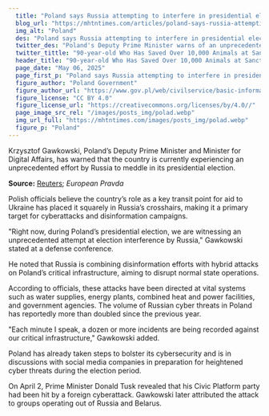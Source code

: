 ```yaml
---
  title: "Poland says Russia attempting to interfere in presidential election"
  blog_url: "https://mhtntimes.com/articles/poland-says-russia-attempting-to-interfere-in-presidential-election.md"
  img_alt: "Poland"
  des: "Poland says Russia attempting to interfere in presidential election"
  twitter_des: "Poland's Deputy Prime Minister warns of an unprecedented Russian attempt to interfere in the presidential election through cyberattacks and disinformation targeting critical infrastructure."
  twitter_tittle: "90-year-old Who Has Saved Over 10,000 Animals at Sanctuary Has No Plans to Retire"
  header_title: "90-year-old Who Has Saved Over 10,000 Animals at Sanctuary Has No Plans to Retire"
  page_date: "May 06, 2025"
  page_first_p: "Poland says Russia attempting to interfere in presidential election"
  figure_author: "Poland Government"
  figure_author_url: "https://www.gov.pl/web/civilservice/basic-information-about-poland"
  figure_license: "CC BY 4.0"
  figure_license_url: "https://creativecommons.org/licenses/by/4.0//"
  page_image_src_rel: "/images/posts_img/polad.webp"
  img_url_full: "https://mhtntimes.com/images/posts_img/polad.webp"
  figure_p: "Poland"
---
```


Krzysztof Gawkowski, Poland’s Deputy Prime Minister and Minister for Digital Affairs, has warned that the country is currently experiencing an unprecedented effort by Russia to meddle in its presidential election.

**Source:** <u><a target="_blank" href="https://www.reuters.com/world/europe/poland-says-russia-is-trying-interfere-presidential-election-2025-05-06/">Reuters</a></u>; _European Pravda_

Polish officials believe the country’s role as a key transit point for aid to Ukraine has placed it squarely in Russia’s crosshairs, making it a primary target for cyberattacks and disinformation campaigns.

"Right now, during Poland’s presidential election, we are witnessing an unprecedented attempt at election interference by Russia," Gawkowski stated at a defense conference.

He noted that Russia is combining disinformation efforts with hybrid attacks on Poland’s critical infrastructure, aiming to disrupt normal state operations.

According to officials, these attacks have been directed at vital systems such as water supplies, energy plants, combined heat and power facilities, and government agencies. The volume of Russian cyber threats in Poland has reportedly more than doubled since the previous year.

"Each minute I speak, a dozen or more incidents are being recorded against our critical infrastructure," Gawkowski added.

Poland has already taken steps to bolster its cybersecurity and is in discussions with social media companies in preparation for heightened cyber threats during the election period.

On April 2, Prime Minister Donald Tusk revealed that his Civic Platform party had been hit by a foreign cyberattack. Gawkowski later attributed the attack to groups operating out of Russia and Belarus.
